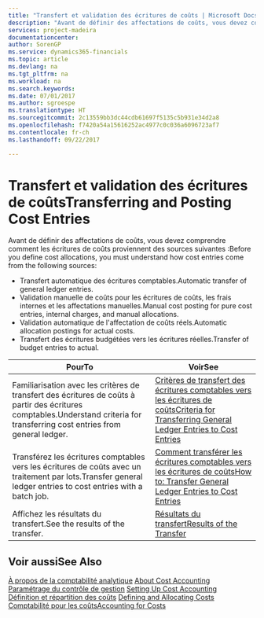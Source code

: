 ```yaml
---
title: "Transfert et validation des écritures de coûts | Microsoft Docs"
description: "Avant de définir des affectations de coûts, vous devez comprendre d'où proviennent les écritures de coûts."
services: project-madeira
documentationcenter: 
author: SorenGP
ms.service: dynamics365-financials
ms.topic: article
ms.devlang: na
ms.tgt_pltfrm: na
ms.workload: na
ms.search.keywords: 
ms.date: 07/01/2017
ms.author: sgroespe
ms.translationtype: HT
ms.sourcegitcommit: 2c13559bb3dc44cdb61697f5135c5b931e34d2a8
ms.openlocfilehash: f7420a54a15616252ac4977c0c036a6096723af7
ms.contentlocale: fr-ch
ms.lasthandoff: 09/22/2017

---
```

# <a name="transferring-and-posting-cost-entries"></a><span data-ttu-id="21028-103">Transfert et validation des écritures de coûts</span><span class="sxs-lookup"><span data-stu-id="21028-103">Transferring and Posting Cost Entries</span></span>
<span data-ttu-id="21028-104">Avant de définir des affectations de coûts, vous devez comprendre comment les écritures de coûts proviennent des sources suivantes :</span><span class="sxs-lookup"><span data-stu-id="21028-104">Before you define cost allocations, you must understand how cost entries come from the following sources:</span></span>  

-   <span data-ttu-id="21028-105">Transfert automatique des écritures comptables.</span><span class="sxs-lookup"><span data-stu-id="21028-105">Automatic transfer of general ledger entries.</span></span>  
-   <span data-ttu-id="21028-106">Validation manuelle de coûts pour les écritures de coûts, les frais internes et les affectations manuelles.</span><span class="sxs-lookup"><span data-stu-id="21028-106">Manual cost posting for pure cost entries, internal charges, and manual allocations.</span></span>  
-   <span data-ttu-id="21028-107">Validation automatique de l'affectation de coûts réels.</span><span class="sxs-lookup"><span data-stu-id="21028-107">Automatic allocation postings for actual costs.</span></span>  
-   <span data-ttu-id="21028-108">Transfert des écritures budgétées vers les écritures réelles.</span><span class="sxs-lookup"><span data-stu-id="21028-108">Transfer of budget entries to actual.</span></span>  

|<span data-ttu-id="21028-109">**Pour**</span><span class="sxs-lookup"><span data-stu-id="21028-109">**To**</span></span>|<span data-ttu-id="21028-110">**Voir**</span><span class="sxs-lookup"><span data-stu-id="21028-110">**See**</span></span>|  
|------------|-------------|  
|<span data-ttu-id="21028-111">Familiarisation avec les critères de transfert des écritures de coûts à partir des écritures comptables.</span><span class="sxs-lookup"><span data-stu-id="21028-111">Understand criteria for transferring cost entries from general ledger.</span></span>|[<span data-ttu-id="21028-112">Critères de transfert des écritures comptables vers les écritures de coûts</span><span class="sxs-lookup"><span data-stu-id="21028-112">Criteria for Transferring General Ledger Entries to Cost Entries</span></span>](finance-criteria-for-transferring-general-ledger-entries-to-cost-entries.md)|  
|<span data-ttu-id="21028-113">Transférez les écritures comptables vers les écritures de coûts avec un traitement par lots.</span><span class="sxs-lookup"><span data-stu-id="21028-113">Transfer general ledger entries to cost entries with a batch job.</span></span>|[<span data-ttu-id="21028-114">Comment transférer les écritures comptables vers les écritures de coûts</span><span class="sxs-lookup"><span data-stu-id="21028-114">How to: Transfer General Ledger Entries to Cost Entries</span></span>](finance-how-to-transfer-general-ledger-entries-to-cost-entries.md)|  
|<span data-ttu-id="21028-115">Affichez les résultats du transfert.</span><span class="sxs-lookup"><span data-stu-id="21028-115">See the results of the transfer.</span></span>|[<span data-ttu-id="21028-116">Résultats du transfert</span><span class="sxs-lookup"><span data-stu-id="21028-116">Results of the Transfer</span></span>](finance-results-of-the-transfer.md)|  

## <a name="see-also"></a><span data-ttu-id="21028-117">Voir aussi</span><span class="sxs-lookup"><span data-stu-id="21028-117">See Also</span></span>  
 <span data-ttu-id="21028-118">[À propos de la comptabilité analytique](finance-about-cost-accounting.md) </span><span class="sxs-lookup"><span data-stu-id="21028-118">[About Cost Accounting](finance-about-cost-accounting.md) </span></span>  
 <span data-ttu-id="21028-119">[Paramétrage du contrôle de gestion](finance-set-up-cost-accounting.md) </span><span class="sxs-lookup"><span data-stu-id="21028-119">[Setting Up Cost Accounting](finance-set-up-cost-accounting.md) </span></span>  
 <span data-ttu-id="21028-120">[Définition et répartition des coûts](finance-define-and-allocate-costs.md) </span><span class="sxs-lookup"><span data-stu-id="21028-120">[Defining and Allocating Costs](finance-define-and-allocate-costs.md) </span></span>  
 [<span data-ttu-id="21028-121">Comptabilité pour les coûts</span><span class="sxs-lookup"><span data-stu-id="21028-121">Accounting for Costs</span></span>](finance-manage-cost-accounting.md)

